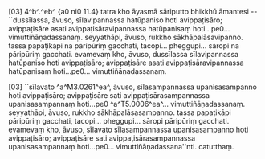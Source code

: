 [03] 4^b^.^eb^ {a0 ni0  11.4} tatra kho āyasmā sāriputto bhikkhū  āmantesi -- ``dussīlassa, āvuso, sīlavipannassa hatūpaniso  hoti avippaṭisāro; avippaṭisāre asati avippaṭisāravipannassa  hatūpanisaṃ hoti...pe0... vimuttiñāṇadassanaṃ. seyyathāpi, āvuso,  rukkho sākhāpalāsavipanno. tassa papaṭikāpi na pāripūriṃ gacchati,  tacopi... pheggupi... sāropi na pāripūriṃ gacchati. evamevaṃ kho,  āvuso, dussīlassa sīlavipannassa hatūpaniso hoti avippaṭisāro;  avippaṭisāre asati avippaṭisāravipannassa hatūpanisaṃ hoti...pe0...  vimuttiñāṇadassanaṃ.

[03] ``sīlavato ^a^M3.0261^ea^, āvuso, sīlasampannassa upanisasampanno hoti  avippaṭisāro; avippaṭisāre sati avippaṭisārasampannassa  upanisasampannaṃ hoti...pe0 ^a^T5.0006^ea^... vimuttiñāṇadassanaṃ. seyyathāpi,  āvuso, rukkho sākhāpalāsasampanno. tassa papaṭikāpi pāripūriṃ  gacchati, tacopi... pheggupi... sāropi pāripūriṃ gacchati. evamevaṃ  kho, āvuso, sīlavato sīlasampannassa upanisasampanno hoti  avippaṭisāro; avippaṭisāre sati avippaṭisārasampannassa  upanisasampannaṃ hoti...pe0... vimuttiñāṇadassana''nti. catutthaṃ.